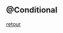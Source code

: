 ## @Conditional
[retour](https://github.com/grouault/spring-tutorial/blob/master/spring-contexte/notes/spring-configuration-xml/index.md)
